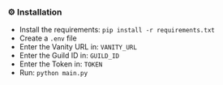 ### ⚙️ Installation

- Install the requirements: `pip install -r requirements.txt`
- Create a `.env` file
- Enter the Vanity URL in: `VANITY_URL`
- Enter the Guild ID in: `GUILD_ID`
- Enter the Token in: `TOKEN`
- Run: `python main.py`
